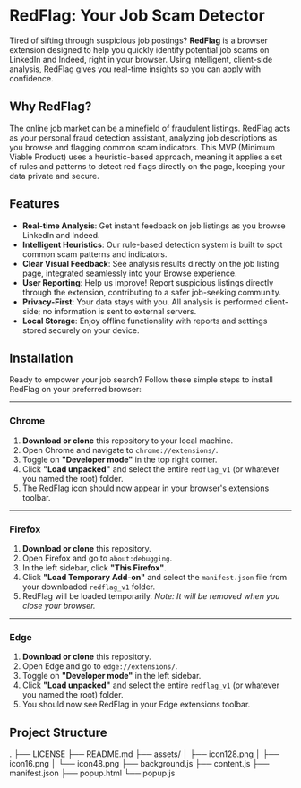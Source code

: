 # RedFlag: Your Job Scam Detector

Tired of sifting through suspicious job postings? **RedFlag** is a browser extension designed to help you quickly identify potential job scams on LinkedIn and Indeed, right in your browser. Using intelligent, client-side analysis, RedFlag gives you real-time insights so you can apply with confidence.

##  Why RedFlag?

The online job market can be a minefield of fraudulent listings. RedFlag acts as your personal fraud detection assistant, analyzing job descriptions as you browse and flagging common scam indicators. This MVP (Minimum Viable Product) uses a heuristic-based approach, meaning it applies a set of rules and patterns to detect red flags directly on the page, keeping your data private and secure.

## Features

* **Real-time Analysis**: Get instant feedback on job listings as you browse LinkedIn and Indeed.
* **Intelligent Heuristics**: Our rule-based detection system is built to spot common scam patterns and indicators.
* **Clear Visual Feedback**: See analysis results directly on the job listing page, integrated seamlessly into your Browse experience.
* **User Reporting**: Help us improve! Report suspicious listings directly through the extension, contributing to a safer job-seeking community.
* **Privacy-First**: Your data stays with you. All analysis is performed client-side; no information is sent to external servers.
* **Local Storage**: Enjoy offline functionality with reports and settings stored securely on your device.

## Installation

Ready to empower your job search? Follow these simple steps to install RedFlag on your preferred browser:

---

### Chrome

1.  **Download or clone** this repository to your local machine.
2.  Open Chrome and navigate to `chrome://extensions/`.
3.  Toggle on **"Developer mode"** in the top right corner.
4.  Click **"Load unpacked"** and select the entire `redflag_v1` (or whatever you named the root) folder.
5.  The RedFlag icon should now appear in your browser's extensions toolbar.

---

### Firefox

1.  **Download or clone** this repository.
2.  Open Firefox and go to `about:debugging`.
3.  In the left sidebar, click **"This Firefox"**.
4.  Click **"Load Temporary Add-on"** and select the `manifest.json` file from your downloaded `redflag_v1` folder.
5.  RedFlag will be loaded temporarily. *Note: It will be removed when you close your browser.*

---

### Edge

1.  **Download or clone** this repository.
2.  Open Edge and go to `edge://extensions/`.
3.  Toggle on **"Developer mode"** in the left sidebar.
4.  Click **"Load unpacked"** and select the entire `redflag_v1` (or whatever you named the root) folder.
5.  You should now see RedFlag in your Edge extensions toolbar.

##  Project Structure

.
├── LICENSE
├── README.md
├── assets/
│   ├── icon128.png
│   ├── icon16.png
│   └── icon48.png
├── background.js
├── content.js
├── manifest.json
├── popup.html
└── popup.js
